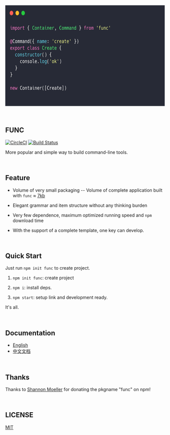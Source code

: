 <p width="640" height="320" align="center">
<img src="./demo.png" width="640" height="320"/>
</p>
<br/>

## FUNC

[![CircleCI](https://circleci.com/gh/WittBulter/func.svg?style=svg)](https://circleci.com/gh/WittBulter/func) [![Build Status](https://travis-ci.org/WittBulter/func.svg?branch=master)](https://travis-ci.org/WittBulter/func)

More popular and simple way to build command-line tools.

<br/>

## Feature

  - Volume of very small packaging -- Volume of complete application built with `func` ≈ [7kb](https://github.com/WittBulter/func/blob/master/examples/gzbundle/archived.tar.gz)

  - Elegant grammar and item structure without any thinking burden

  - Very few dependence, maximum optimized running speed and `npm` download time

  - With the support of a complete template, one key can develop.

<br/>

## Quick Start

  Just run `npm init func` to create project.

  1. `npm init func`: create project

  2. `npm i`: install deps.

  3. `npm start`: setup link and development ready.

  It's all.

<br/>

## Documentation

  - [English](https://func.lambdas.dev/)
  - [中文文档](https://func.lambdas.dev/zh/)

<br/>

## Thanks
Thanks to [Shannon Moeller](https://github.com/shannonmoeller) for donating the pkgname "func" on npm!

<br/>

## LICENSE
[MIT](./LICENSE)
